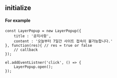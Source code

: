 ## initialize

#### For example 

```
const LayerPopup = new LayerPopup({
    title : '공지사항',
    content : '오늘부터 7일간 사이트 접속이 불가능합니다.'
}, function(res){ // res = true or false
    // callback
});

el.addEventListner('click', () => {
    LayerPopup.open();
});
```